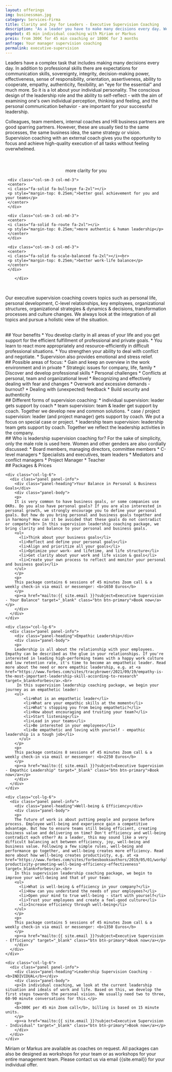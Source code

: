 ```yaml
---
layout: offerings
img: businessman.jpg
category: Services-Firma
title: Clarity and Joy for Leaders - Executive Supervision Coaching
description: "As a leader you have to make many decisions every day. We offer you holistic supervision coaching and consider the interaction of all your topics."
angebot: 45 min individual coaching with Miriam or Markus
preis: from 300€ for 45 min coaching or 1800€ for 3 months
anfrage: Your manager supervision coaching
permalink: executive-supervision
---
```


Leaders have a complex task that includes making many decisions every day. In addition to professional skills there are expectations for communication skills, sovereignty, integrity, decision-making power, effectiveness, sense of responsibility, orientation, assertiveness, ability to cooperate, empathy, authenticity, flexibility, an "eye for the essential" and much more. So it is a lot about your individual personality. The conscious design of the leadership role and the ability to self-reflect - with the aim of examining one's own individual perception, thinking and feeling, and the personal communication behavior - are important for your successful leadership.

Colleagues, team members, internal coaches and HR business partners are good sparring partners. However, these are usually tied to the same processes, the same business idea, the same strategy or vision. Supervision coaching with an external coach gives you the opportunity to focus and achieve high-quality execution of all tasks without feeling overwhelmed.

<br>
<div class="container">
  <div class="row">

  <div class="col-sm-3 col-md-3">
     <center>
     <i class="fa-solid fa-glasses fa-2xl"></i><br>
     <p style="margin-top: 0.25em;">more clarity for you</p>
     </center>
     </div>

     <div class="col-sm-3 col-md-3">
     <center>
     <i class="fa-solid fa-bullseye fa-2xl"></i>
     <p style="margin-top: 0.25em;">better goal achievement for you and your teams</p>
     </center>
     </div>

     <div class="col-sm-3 col-md-3">
     <center>
     <i class="fa-solid fa-route fa-2xl"></i>
     <p style="margin-top: 0.25em;">more authentic & human leadership</p>
     </center>
     </div>

     <div class="col-sm-3 col-md-3">
     <center>
     <i class="fa-solid fa-scale-balanced fa-2xl"></i><br>
     <p style="margin-top: 0.25em;">better work-life balance</p>
     </center>
     </div>       

        </div>
  </div>
<br>

Our executive supervision coaching covers topics such as personal life, personal development, C-level relationships, key employees, organizational structures, organizational strategies & dynamics & decisions, transformation processes and culture changes. We always look at the integration of all topics and pursue a holistic view of the situation.

<br>
## Your benefits
* You develop clarity in all areas of your life and you get support for the efficient fulfillment of professional and private goals.
* You learn to react more appropriately and resource-efficiently in difficult professional situations.
* You strengthen your ability to deal with conflict and negotiate.
* Supervision also provides emotional and stress relief.

<br>
## Possible areas of focus:
* Gain and keep an overview in the work environment and in private
* Strategic issues for company, life, family
* Discover and develop professional skills
* Personal challenges
* Conflicts at personal, team and organizational level
* Recognizing and effectively dealing with fear and changes
* Overwork and excessive demands - burnout?
* Dealing with (unexpected) feedback
* Build security and authenticity

<br>
## Different forms of supervision coaching:
* individual supervision: leader gets support by coach
* team supervision: team & leader get support by coach. Together we develop new and common solutions.
* case / project supervision: leader (and project manager) gets support by coach. We put a focus on special case or project.
* leadership team  supervision: leadership team gets support by coach. Together we reflect the leadership activities in the company.

<br>
## Who is leadership supervision coaching for?
For the sake of simplicity, only the male role is used here. Women and other genders are also cordially discussed:
* Board members, managing directors, committee members
* C-level managers
* Specialists and executives, team leaders
* Mediators and conflict managers
* Project Manager
* Teacher

<br>
## Packages & Prices
<div class="container">
  <div class="row">

    <div class="col-lg-6">
      <div class="panel panel-info">
        <div class="panel-heading">Your Balance in Personal & Business Goals</div>
        <div class="panel-body">
        <p>
        It is very common to have business goals, or some companies use OKRs. Do you also have personal goals? If you are also interested in personal growth, we strongly encourage you to define your personal goals. But how do you bring personal and business goals together and in harmony? How can it be avoided that these goals do not contradict or compete?<br> In this supervision leadership coaching package, we bring clarity and balance to your personal and business goals.
        <ul>
          <li>Think about your business goals</li>
          <li>Reflect and define your personal goals</li>
          <li>Align and prioritize all your goals</li>
          <li>Optimize your work- and lifetime, and life structure</li>
          <li>Get clarity about your work and life vision & goals</li>
          <li>Create your own process to reflect and monitor your personal and business goals</li>
        </ul>
        </p>
        <p>
        This package contains 6 sessions of 45 minutes Zoom call & a weekly check-in via email or messenger: <b>1650 Euros</b>
        </p>
        <p><a href="mailto:{{ site.email }}?subject=Executive Supervision - Your Balance" target="_blank" class="btn btn-primary">Book now</a></p>
        </div>
      </div>
    </div>

    <div class="col-lg-6">
      <div class="panel panel-info">
        <div class="panel-heading">Empathic Leadership</div>
        <div class="panel-body">
        <p>
        Leadership is all about the relationship with your employees. Empathy can be described as the glue in your relationships. If you're interested in leading high-performing teams with a happy work culture and low retention rate, it's time to become an empathetic leader. Read more about the need or more empathic leadership, e.g. at <a href="https://www.forbes.com/sites/tracybrower/2021/09/19/empathy-is-the-most-important-leadership-skill-according-to-research" target=_blank>Forbes</a>.<br>
         In this supervision leadership coaching package, we begin your journey as an empathetic leader:
        <ul>
            <li>What is an empathetic leader</li>
            <li>What are your empathic skills at the moment</li>
            <li>What's stopping you from being empathetic?</li>
            <li>How about encouraging and trusting your team?</li>
            <li>Start listening</li>
            <li>Lead in your teams</li>
            <li>Be interested in your employees</li>
            <li>Be empathetic and loving with yourself - empathic leadership is a tough job</li>
          </ul>
        </p>
        <p>
        This package contains 8 sessions of 45 minutes Zoom call & a weekly check-in via email or messenger: <b>2250 Euros</b>
        </p>
        <p><a href="mailto:{{ site.email }}?subject=Executive Supervision - Empathic Leadership" target="_blank" class="btn btn-primary">Book now</a></p>
        </div>
      </div>
    </div>

    <div class="col-lg-6">
      <div class="panel panel-info">
        <div class="panel-heading">Well-being & Efficiency</div>
        <div class="panel-body">
        <p>
        The future of work is about putting people and purpose before process. Employee well-being and experience gain a competitive advantage. But how to ensure teams still being efficient, creating business value and delivering on time? Don't efficiency and well-being contradict each other? As a leader, this may sound like a very difficult balancing act between efficiency, joy, well-being and business value. Following a few simple rules, well-being and performance go together, and well-being creates more efficiency. Read more about how well-being creates productivity, e.g. at <a href="https://www.forbes.com/sites/forbesbooksauthors/2019/05/01/workplace-productivity-promoting-well-being-efficiency-effectiveness" target=_blank>Forbes</a>.<br>
        In this supervision leadership coaching package, we begin to improve your well-being and that of your team:
        <ul>
          <li>What is well-being & efficiency in your company?</li>
          <li>How can you understand the needs of your employees?</li>
          <li>Open your mind to true well-being - start with yourself</li>
          <li>Trust your employees and create a feel-good culture</li>
          <li>Increase efficiency through well-being</li>
        </ul>
        </p>
        <p>
        This package contains 5 sessions of 45 minutes Zoom call & a weekly check-in via email or messenger: <b>1350 Euros</b>
        </p>
        <p><a href="mailto:{{ site.email }}?subject=Executive Supervision - Efficiency" target="_blank" class="btn btn-primary">Book now</a></p>
        </div>
      </div>
    </div>

    <div class="col-lg-6">
      <div class="panel panel-info">
        <div class="panel-heading">Leadership Supervision Coaching - <b>INDIVIDUAL</b></div>
        <div class="panel-body">
        <p>In individual coaching, we look at the current leadership situation and ideals of work and life. Based on this, we develop the first steps towards the personal vision. We usually need two to three, 60-90 minute conversations for this.</p>
        <p>
        <b>300€ per 45 min Zoom call</b>, billing is based on 15 minute units.
        </p>
        <p><a href="mailto:{{ site.email }}?subject=Executive Supervision - Individual" target="_blank" class="btn btn-primary">Book now</a></p>
        </div>
      </div>
    </div>

  </div>
</div>

Miriam or Markus are available as coaches on request. All packages can also be designed as workshops for your team or as workshops for your entire management team. Please contact us via email {{site.email}} for your individual offer.

<!--
<br>
## FAQ
<div class="panel-group" id="accordion" role="tablist" aria-multiselectable="true">

  <div class="panel panel-default">

    <div class="panel-heading" role="tab" id="headingOne">
      <h4 class="panel-title">
        <a role="button" data-toggle="collapse" data-parent="#accordion" href="#collapseOne" aria-expanded="false" aria-controls="collapseOne">
          Treffen wir uns persönlich oder findet die Supervision online statt?
        </a>
      </h4>
    </div>

    <div id="collapseOne" class="panel-collapse collapse in" role="tabpanel" aria-labelledby="headingOne">
      <div class="panel-body">
        Aktuell bieten wir coaching nur online an.
      </div>
    </div>

  </div>

  </div>

-->
